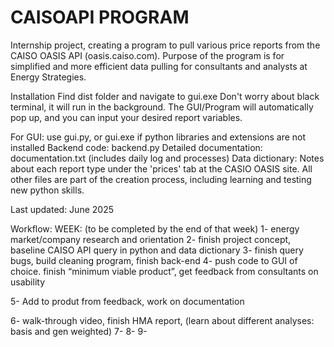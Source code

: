 # CAISOAPI PROGRAM

Internship project, creating a program to pull various price reports from the CAISO OASIS API (oasis.caiso.com). Purpose of the program is for simplified and more efficient data pulling for consultants and analysts at Energy Strategies.

Installation
Find dist folder and navigate to gui.exe
Don't worry about black terminal, it will run in the background.
The GUI/Program will automatically pop up, and you can input your desired report variables.

For GUI: use gui.py, or gui.exe if python libraries and extensions are not installed
Backend code: backend.py
Detailed documentation: documentation.txt (includes daily log and processes)
Data dictionary: Notes about each report type under the 'prices' tab at the CASIO OASIS site. 
All other files are part of the creation process, including learning and testing new python skills.

Last updated: June 2025

Workflow:
WEEK: (to be completed by the end of that week)
1- energy market/company research and orientation
2- finish project concept, baseline CAISO API query in python and data dictionary
3- finish query bugs, build cleaning program, finish back-end
4- push code to GUI of choice. finish “minimum viable product”, get feedback from consultants on usability

5- Add to produt from feedback, work on documentation

6- walk-through video, finish HMA report, (learn about different analyses: basis and gen weighted)
7- 
8- 
9- 
